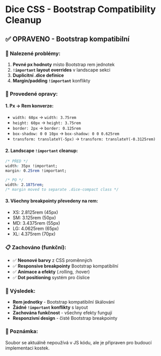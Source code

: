 # Dice CSS - Bootstrap Compatibility Cleanup

## ✅ OPRAVENO - Bootstrap kompatibilní

### 🚨 Nalezené problémy:
1. **Pevné px hodnoty** místo Bootstrap rem jednotek
2. **`!important` layout overrides** v landscape sekci
3. **Duplicitní .dice definice** 
4. **Margin/padding `!important`** konflikty

### 🔧 Provedené opravy:

#### 1. **Px → Rem konverze:**
- `width: 60px` → `width: 3.75rem`
- `height: 60px` → `height: 3.75rem`
- `border: 2px` → `border: 0.125rem`
- `box-shadow: 0 0 10px` → `box-shadow: 0 0 0.625rem`
- `transform: translateY(-5px)` → `transform: translateY(-0.3125rem)`

#### 2. **Landscape `!important` cleanup:**
```css
/* PŘED */
width: 35px !important;
margin: 0.25rem !important;

/* PO */
width: 2.1875rem;
/* margin moved to separate .dice-compact class */
```

#### 3. **Všechny breakpointy převedeny na rem:**
- XS: 2.8125rem (45px)
- SM: 3.125rem (50px) 
- MD: 3.4375rem (55px)
- LG: 4.0625rem (65px)
- XL: 4.375rem (70px)

### 📋 Zachováno (funkční):
- ✅ **Neonové barvy** z CSS proměnných
- ✅ **Responsive breakpointy** Bootstrap kompatibilní
- ✅ **Animace a efekty** (.rolling, :hover)
- ✅ **Dot positioning** systém pro číslice

### 🎯 Výsledek:
- **Rem jednotky** - Bootstrap kompatibilní škálování
- **Žádné `!important` konflikty** s layout
- **Zachována funkčnost** - všechny efekty fungují
- **Responzivní design** - čisté Bootstrap breakpointy

### 📝 Poznámka:
Soubor se aktuálně nepoužívá v JS kódu, ale je připraven pro budoucí implementaci kostek.
